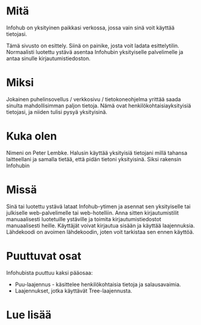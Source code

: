 # Mitä
Infohub on yksityinen paikkasi verkossa, jossa vain sinä voit käyttää tietojasi.

Tämä sivusto on esittely. Siinä on painike, josta voit ladata esittelytilin. Normaalisti luotettu ystävä asentaa Infohubin yksityiselle palvelimelle ja antaa sinulle kirjautumistiedoston.

# Miksi
Jokainen puhelinsovellus / verkkosivu / tietokoneohjelma yrittää saada sinulta mahdollisimman paljon tietoja. Nämä ovat henkilökohtaisia ​​yksityisiä tietojasi, ja niiden tulisi pysyä yksityisinä.

# Kuka olen
Nimeni on Peter Lembke. Halusin käyttää yksityisiä tietojani millä tahansa laitteellani ja samalla tietää, että pidän tietoni yksityisinä. Siksi rakensin Infohubin

# Missä
Sinä tai luotettu ystävä lataat Infohub-ytimen ja asennat sen yksityiselle tai julkiselle web-palvelimelle tai web-hotelliin. Anna sitten kirjautumistilit manuaalisesti luotetuille ystäville ja toimita kirjautumistiedostot manuaalisesti heille. Käyttäjät voivat kirjautua sisään ja käyttää laajennuksia. Lähdekoodi on avoimen lähdekoodin, joten voit tarkistaa sen ennen käyttöä.

# Puuttuvat osat
Infohubista puuttuu kaksi pääosaa:

* Puu-laajennus - käsittelee henkilökohtaisia ​​tietoja ja salausavaimia.
* Laajennukset, jotka käyttävät Tree-laajennusta.

# Lue lisää
